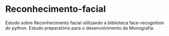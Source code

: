 # Reconhecimento-facial

Estudo sobre Reconhecimento facial utilizando a biblioteca face-recognition do python. Estudo preparatório para o desenvolvimento da Monografia.

